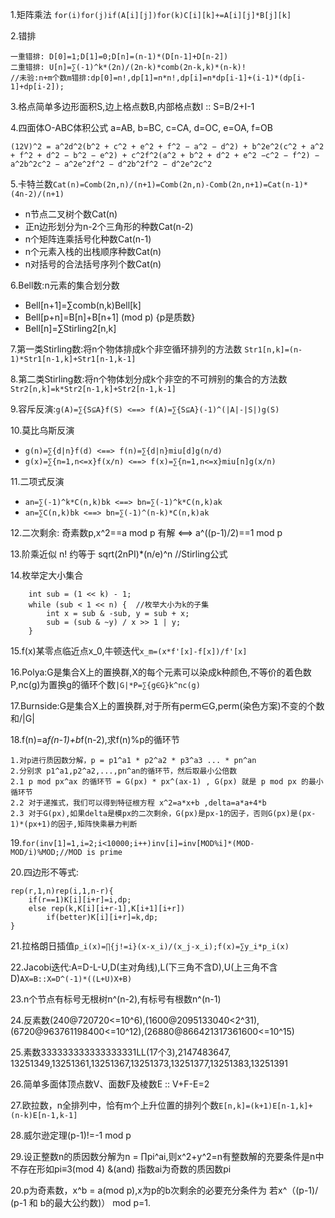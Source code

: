 1.矩阵乘法
 	`for(i)for(j)if(A[i][j])for(k)C[i][k]+=A[i][j]*B[j][k]`

2.错排

	一重错排: D[0]=1;D[1]=0;D[n]=(n-1)*(D[n-1]+D[n-2])
	二重错排: U[n]=∑(-1)^k*(2n)/(2n-k)*comb(2n-k,k)*(n-k)!
	//未验:n+m个数m错排:dp[0]=n!,dp[1]=n*n!,dp[i]=n*dp[i-1]+(i-1)*(dp[i-1]+dp[i-2]);

3.格点简单多边形面积S,边上格点数B,内部格点数I :: S=B/2+I-1

4.四面体O-ABC体积公式 a=AB, b=BC, c=CA, d=OC, e=OA, f=OB

	(12V)^2 = a^2d^2(b^2 + c^2 + e^2 + f^2 − a^2 − d^2) + b^2e^2(c^2 + a^2 + f^2 + d^2 − b^2 − e^2) + c^2f^2(a^2 + b^2 + d^2 + e^2 −c^2 − f^2) − a^2b^2c^2 − a^2e^2f^2 − d^2b^2f^2 − d^2e^2c^2

5.卡特兰数`Cat(n)=Comb(2n,n)/(n+1)=Comb(2n,n)-Comb(2n,n+1)=Cat(n-1)*(4n-2)/(n+1)`

+ n节点二叉树个数Cat(n)
+ 正n边形划分为n-2个三角形的种数Cat(n-2)
+ n个矩阵连乘括号化种数Cat(n-1)
+ n个元素入栈的出栈顺序种数Cat(n)
+ n对括号的合法括号序列个数Cat(n)

6.Bell数:n元素的集合划分数

+ Bell[n+1]=∑comb(n,k)Bell[k]
+ Bell[p+n]=B[n]+B[n+1] (mod p) {p是质数}
+ Bell[n]=∑Stirling2[n,k]

7.第一类Stirling数:将n个物体排成k个非空循环排列的方法数
	`Str1[n,k]=(n-1)*Str1[n-1,k]+Str1[n-1,k-1]`

8.第二类Stirling数:将n个物体划分成k个非空的不可辨别的集合的方法数
	`Str2[n,k]=k*Str2[n-1,k]+Str2[n-1,k-1]`

9.容斥反演:`g(A)=∑{S⊆A}f(S) <==> f(A)=∑{S⊆A}(-1)^(|A|-|S|)g(S)`

10.莫比乌斯反演

+ `g(n)=∑{d|n}f(d) <==> f(n)=∑{d|n}miu[d]g(n/d)`
+ `g(x)=∑{n=1,n<=x}f(x/n) <==> f(x)=∑{n=1,n<=x}miu[n]g(x/n)`

11.二项式反演

+ `an=∑(-1)^k*C(n,k)bk <==> bn=∑(-1)^k*C(n,k)ak`
+ `an=∑C(n,k)bk <==> bn=∑(-1)^(n-k)*C(n,k)ak`

12.二次剩余: 奇素数p,x^2==a mod p 有解 <==> a^((p-1)/2)==1 mod p

13.阶乘近似 n! 约等于 sqrt(2nPI)*(n/e)^n	//Stirling公式

14.枚举定大小集合

		int sub = (1 << k) - 1;
		while (sub < 1 << n) {	//枚举大小为k的子集
			int x = sub & -sub, y = sub + x;
			sub = (sub & ~y) / x >> 1 | y;
		}

15.f(x)某零点临近点x_0,牛顿迭代`x_m=(x*f'[x]-f[x])/f'[x]`

16.Polya:G是集合X上的置换群,X的每个元素可以染成k种颜色,不等价的着色数P,nc(g)为置换g的循环个数`|G|*P=∑{g∈G}k^nc(g)`

17.Burnside:G是集合X上的置换群,对于所有perm∈G,perm(染色方案)不变的个数和/|G|

18.f(n)=a*f(n-1)+b*f(n-2),求f(n)%p的循环节

	1.对p进行质因数分解，p = p1^a1 * p2^a2 * p3^a3 ... * pn^an
	2.分别求 p1^a1,p2^a2,...,pn^an的循环节，然后取最小公倍数
	2.1 p mod px^ax 的循环节 = G(px) * px^(ax-1) , G(px) 就是 p mod px 的最小循环节
	2.2 对于递推式，我们可以得到特征根方程 x^2=a*x+b ,delta=a*a+4*b
	2.3 对于G(px),如果delta是模px的二次剩余，G(px)是px-1的因子，否则G(px)是(px-1)*(px+1)的因子,矩阵快乘暴力判断

19.`for(inv[1]=1,i=2;i<10000;i++)inv[i]=inv[MOD%i]*(MOD-MOD/i)%MOD;//MOD is prime`

20.四边形不等式:

	rep(r,1,n)rep(i,1,n-r){
		if(r==1)K[i][i+r]=i,dp;
		else rep(k,K[i][i+r-1],K[i+1][i+r])
			if(better)K[i][i+r]=k,dp;
	}

21.拉格朗日插值`p_i(x)=∏{j!=i}(x-x_i)/(x_j-x_i);f(x)=∑y_i*p_i(x)`

22.Jacobi迭代:A=D-L-U,D(主对角线),L(下三角不含D),U(上三角不含D)`AX=B::X=D^(-1)*((L+U)X+B)`

23.n个节点有标号无根树n^(n-2),有标号有根数n^(n-1)

24.反素数(240@720720<=10^6),(1600@2095133040<2^31),
(6720@963761198400<=10^12),(26880@866421317361600<=10^15)

25.素数333333333333333331LL(17个3),2147483647,
13251349,13251361,13251367,13251373,13251377,13251383,13251391

26.简单多面体顶点数V、面数F及棱数E :: V+F-E=2

27.欧拉数，n全排列中，恰有m个上升位置的排列个数`E[n,k]=(k+1)E[n-1,k]+(n-k)E[n-1,k-1]`

28.威尔逊定理(p-1)!=-1 mod p

29.设正整数n的质因数分解为n = ∏pi^ai,则x^2+y^2=n有整数解的充要条件是n中不存在形如pi≡3(mod 4) &(and) 指数ai为奇数的质因数pi

20.p为奇素数，x^b = a(mod p),x为p的b次剩余的必要充分条件为   若x^（(p-1)/  (p-1 和 b的最大公约数)） mod p=1. 
